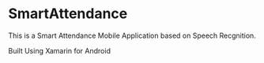 # SmartAttendance






This is a Smart Attendance Mobile Application based on Speech Recgnition.

Built Using Xamarin for Android
